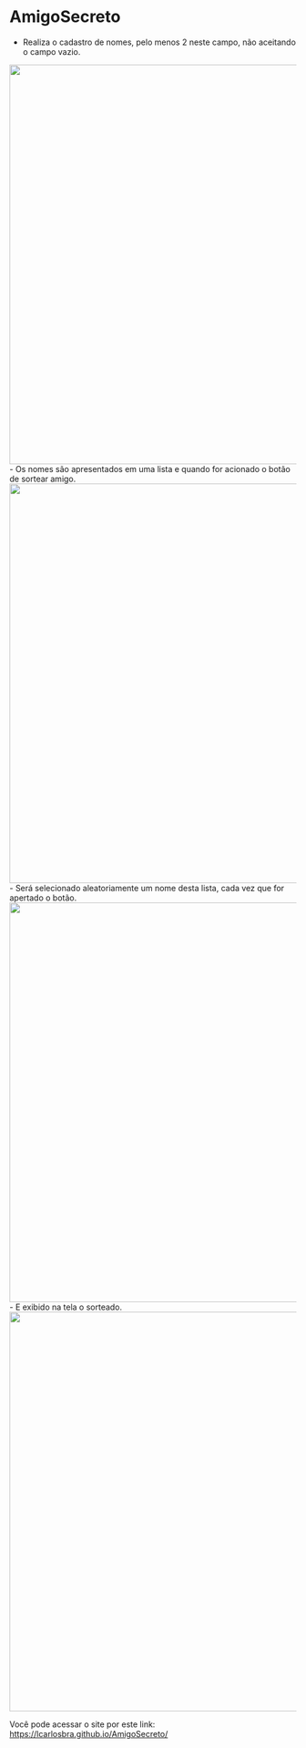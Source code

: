 # AmigoSecreto

- Realiza o cadastro de nomes, pelo menos 2 neste campo, não aceitando o campo vazio.
<div align="center">
 <img src="https://github.com/user-attachments/assets/e0ca86e3-e93a-4d94-a24d-287e61147f08" width="700px" />
</div>
 - Os nomes são apresentados em uma lista e quando for acionado o botão de sortear amigo. 
<div align="center">
 <img src="https://github.com/user-attachments/assets/b20ba415-8932-4045-91e9-ea7bee9efde7" width="700px" />
</div>
- Será selecionado aleatoriamente um nome desta lista, cada vez que for apertado o botão.
<div align="center">
 <img src="https://github.com/user-attachments/assets/0e6bf923-a3d2-441b-9e9a-a72954878ade" width="700px" />
</div>
- E exibido na tela o sorteado.
<div align="center">
 <img src="https://github.com/user-attachments/assets/6dfb8958-2486-423a-9799-ab70bc21fce5" width="700px" />
</div>

Você pode acessar o site por este link: https://lcarlosbra.github.io/AmigoSecreto/
